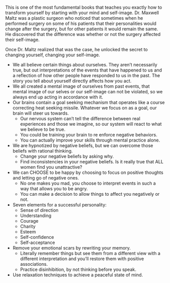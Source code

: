 This is one of the most fundamental books that teaches you exactly how to transform yourself by starting with your mind and self-image. Dr. Maxwell Maltz was a plastic surgeon who noticed that sometimes when he performed surgery on some of his patients that their personalities would change after the surgery, but for other patients it would remain the same. He discovered that the difference was whether or not the surgery affected their self-image.

Once Dr. Maltz realized that was the case, he unlocked the secret to changing yourself, changing your self-image.

* We all believe certain things about ourselves. They aren’t necessarily true, but out interpretations of the events that have happened to us and a reflection of how other people have responded to us in the past.
The story you tell about yourself directly affects how you act.
* We all created a mental image of ourselves from past events, that mental image of our selves or our self-image can not be violated, so we always end up acting in accordance with it.
* Our brains contain a goal seeking mechanism that operates like a course correcting heat seeking missile. Whatever we focus on as a goal, our brain will steer us towards.
  * Our nervous system can’t tell the difference between real experiences and those we imagine, so our system will react to what we believe to be true.
  * You could be training your brain to re enforce negative behaviors.
  * You can actually improve your skills through mental practice alone.
* We are hypnotized by negative beliefs, but we can overcome those beliefs with rational thinking.
  * Change your negative beliefs by asking why.
  * Find inconsistencies in your negative beliefs. Is it really true that ALL women find you unattractive?
* We can CHOOSE to be happy by choosing to focus on positive thoughts and letting go of negative ones.
  * No one makes you mad, you choose to interpret events in such a way that allows you to be angry.
  * You can make a decision to allow things to affect you negatively or not.
* Seven elements for a successful personality:
  * Sense of direction
  * Understanding
  * Courage
  * Charity
  * Esteem
  * Self-confidence
  * Self-acceptance
* Remove your emotional scars by rewriting your memory.
  * Literally remember things but see them from a different view with a different interpretation and you’ll restore them with positive associations.
  * Practice disinhibition, by not thinking before you speak.
* Use relaxation techniques to achieve a peaceful state of mind.